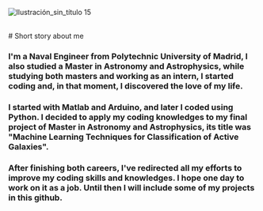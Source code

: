 ![Ilustración_sin_título 15](https://user-images.githubusercontent.com/49941851/147887009-6ceb21b0-6829-4c39-8f2e-309fdd1ac1e4.png)


<br />
# Short story about me

### I'm a Naval Engineer from Polytechnic University of Madrid, I also studied a Master in Astronomy and Astrophysics, while studying both masters and working as an intern, I started coding and, in that moment, I discovered the love of my life.

### I started with Matlab and Arduino, and later I coded using Python. I decided to apply my coding knowledges to my final project of Master in Astronomy and Astrophysics, its title was "Machine Learning Techniques for Classification of Active Galaxies".

### After finishing both careers, I've redirected all my efforts to improve my coding skills and knowledges. I hope one day to work on it as a job. Until then I will include some of my projects in this github.

<!--
**RaquelRod-github/RaquelRod-github** is a ✨ _special_ ✨ repository because its `README.md` (this file) appears on your GitHub profile.

Here are some ideas to get you started:

- 🔭 I’m currently working on ...
- 🌱 I’m currently learning ...
- 👯 I’m looking to collaborate on ...
- 🤔 I’m looking for help with ...
- 💬 Ask me about ...
- 📫 How to reach me: ...
- 😄 Pronouns: ...
- ⚡ Fun fact: ...
-->
